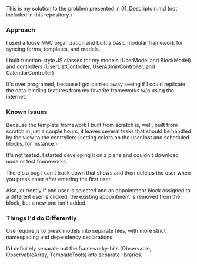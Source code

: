This is my solution to the problem presented in 01_Descriptoin.md (not included in this repository.)

### Approach

I used a loose MVC organization and built a basic modular framework for syncing forms, templates, and models.

I built function-style JS classes for my models (UserModel and BlockModel) and controllers (UserListController, UserAdminController, and CalendarController)

It's over programed, because I got carried away seeing if I could replicate the data-binding features from my favorite frameworks w/o using the internet.

### Known Issues

Because the template framework I built from scratch is, well, built from scratch in just a couple hours, it leaves several tasks that should be handled by the view to the controllers (setting colors on the user lost and scheduled blocks, for instance.)

It's not tested. I started developing it on a plane and couldn't download node or test frameworks.

There's a bug I can't track down that shows and then deletes the user when you press enter after entering the first user.

Also, currently if one user is selected and an appointment block assigned to a different user is clicked, the existing appointment is removed from the block, but a new one isn't added.

### Things I'd do Differently

Use require.js to break models into separate files, with more strict namespacing and dependency declarations.

I'd definitely separate out the frameworky-bits (Observable, ObservableArray, TemplateTools) into separate libraries.